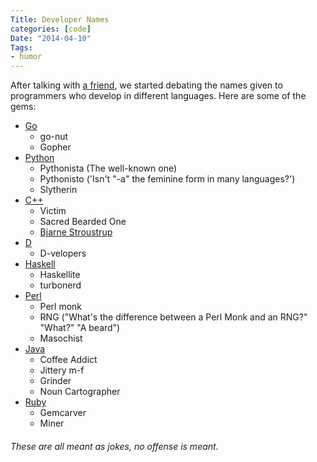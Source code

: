 ```yaml
---
Title: Developer Names
categories: [code]
Date: "2014-04-10"
Tags:
- humor
---
```


After talking with [a friend](http://rsb.io "Ryan Scott Brown"), we started debating the names given to programmers who develop in different languages. Here are some of the gems:

- [Go](http://golang.org)
	- go-nut
	- Gopher
- [Python](http://python.org)
	- Pythonista (The well-known one)
	- Pythonisto ('Isn't "-a" the feminine form in many languages?')
	- Slytherin
- [C++](http://cplusplus.com)
	- Victim
	- Sacred Bearded One
	- [Bjarne Stroustrup](http://stroustrup.com)
- [D](http://dlang.org)
	- D-velopers
- [Haskell](http://haskell.org)
	- Haskellite
	- turbonerd
- [Perl](http://perl.org)
	- Perl monk
	- RNG ("What's the difference between a Perl Monk and an RNG?" "What?" "A beard")
	- Masochist
- [Java](http://www.java.com)
	- Coffee Addict
	- Jittery m-f
	- Grinder
	- Noun Cartographer
- [Ruby](http://www.ruby-lang.org)
	- Gemcarver
	- Miner

###### These are all meant as jokes, no offense is meant.
